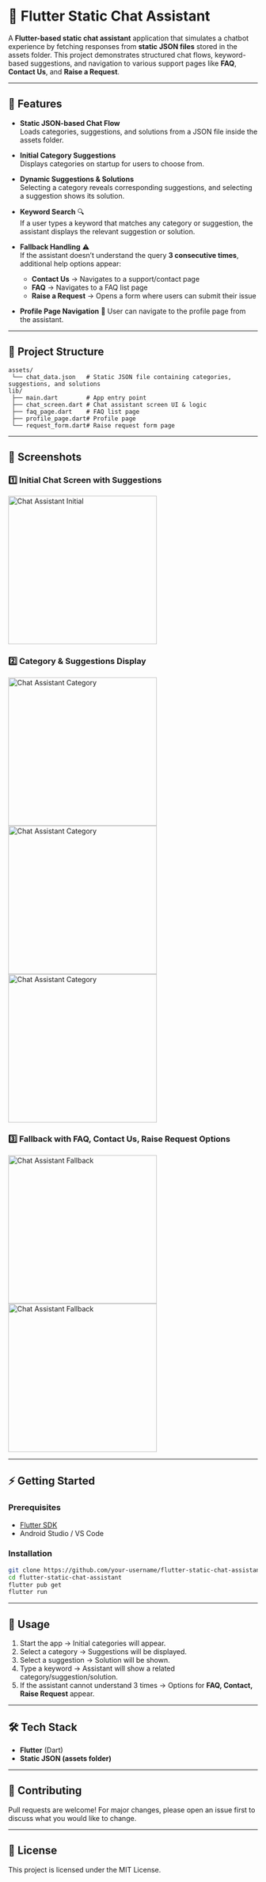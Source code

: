 # 📱 Flutter Static Chat Assistant

A **Flutter-based static chat assistant** application that simulates a chatbot experience by fetching responses from **static JSON files** stored in the assets folder. This project demonstrates structured chat flows, keyword-based suggestions, and navigation to various support pages like **FAQ**, **Contact Us**, and **Raise a Request**.

---

## 🚀 Features

- **Static JSON-based Chat Flow**  
  Loads categories, suggestions, and solutions from a JSON file inside the assets folder.

- **Initial Category Suggestions**  
  Displays categories on startup for users to choose from.

- **Dynamic Suggestions & Solutions**  
  Selecting a category reveals corresponding suggestions, and selecting a suggestion shows its solution.

- **Keyword Search** 🔍  
  If a user types a keyword that matches any category or suggestion, the assistant displays the relevant suggestion or solution.

- **Fallback Handling** ⚠️  
  If the assistant doesn’t understand the query **3 consecutive times**, additional help options appear:
    - **Contact Us** → Navigates to a support/contact page
    - **FAQ** → Navigates to a FAQ list page
    - **Raise a Request** → Opens a form where users can submit their issue

- **Profile Page Navigation** 👤
  User can navigate to the profile page from the assistant.

---

## 📂 Project Structure

```
assets/
 └── chat_data.json   # Static JSON file containing categories, suggestions, and solutions
lib/
 ├── main.dart        # App entry point
 ├── chat_screen.dart # Chat assistant screen UI & logic
 ├── faq_page.dart    # FAQ list page
 ├── profile_page.dart# Profile page
 └── request_form.dart# Raise request form page
```

---

## 📸 Screenshots

### 1️⃣ Initial Chat Screen with Suggestions
<img src="assets/one-portrait.png" alt="Chat Assistant Initial" width="300"/>

### 2️⃣ Category & Suggestions Display
<img src="assets/two-portrait.png" alt="Chat Assistant Category" width="300"/>
<img src="assets/three-portrait.png" alt="Chat Assistant Category" width="300"/>
<img src="assets/four-portrait.png" alt="Chat Assistant Category" width="300"/>

### 3️⃣ Fallback with FAQ, Contact Us, Raise Request Options
<img src="assets/six-portrait.png" alt="Chat Assistant Fallback" width="300"/>
<img src="assets/seven-portrait.png" alt="Chat Assistant Fallback" width="300"/>

---

## ⚡ Getting Started

### Prerequisites
- [Flutter SDK](https://flutter.dev/docs/get-started/install)
- Android Studio / VS Code

### Installation
```bash
git clone https://github.com/your-username/flutter-static-chat-assistant.git
cd flutter-static-chat-assistant
flutter pub get
flutter run
```

---

## 📖 Usage

1. Start the app → Initial categories will appear.
2. Select a category → Suggestions will be displayed.
3. Select a suggestion → Solution will be shown.
4. Type a keyword → Assistant will show a related category/suggestion/solution.
5. If the assistant cannot understand 3 times → Options for **FAQ, Contact, Raise Request** appear.

---

## 🛠️ Tech Stack
- **Flutter** (Dart)
- **Static JSON (assets folder)**

---

## 🤝 Contributing
Pull requests are welcome! For major changes, please open an issue first to discuss what you would like to change.

---

## 📜 License
This project is licensed under the MIT License.

